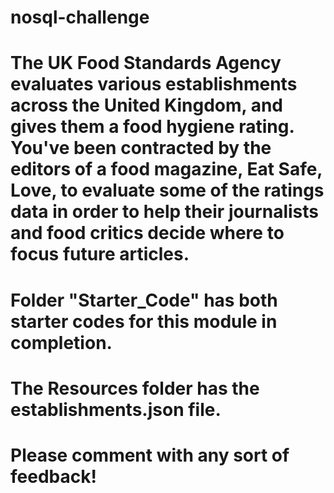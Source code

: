 # nosql-challenge

# The UK Food Standards Agency evaluates various establishments across the United Kingdom, and gives them a food hygiene rating. You've been contracted by the editors of a food magazine, Eat Safe, Love, to evaluate some of the ratings data in order to help their journalists and food critics decide where to focus future articles.

# Folder "Starter_Code" has both starter codes for this module in completion.

# The Resources folder has the establishments.json file.

# Please comment with any sort of feedback!
